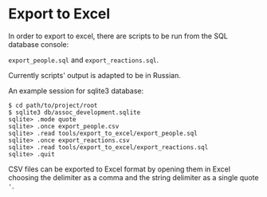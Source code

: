 # Export to Excel
In order to export to excel, there are scripts to be run from the SQL
database console:

`export_people.sql` and `export_reactions.sql`.

Currently scripts' output is adapted to be in Russian.

An example session for sqlite3 database:

```
$ cd path/to/project/root
$ sqlite3 db/assoc_development.sqlite
sqlite> .mode quote
sqlite> .once export_people.csv
sqlite> .read tools/export_to_excel/export_people.sql
sqlite> .once export_reactions.csv
sqlite> .read tools/export_to_excel/export_reactions.sql
sqlite> .quit
```

CSV files can be exported to Excel format by opening them in Excel choosing 
the delimiter as a comma and the string delimiter as a single quote `'`.

